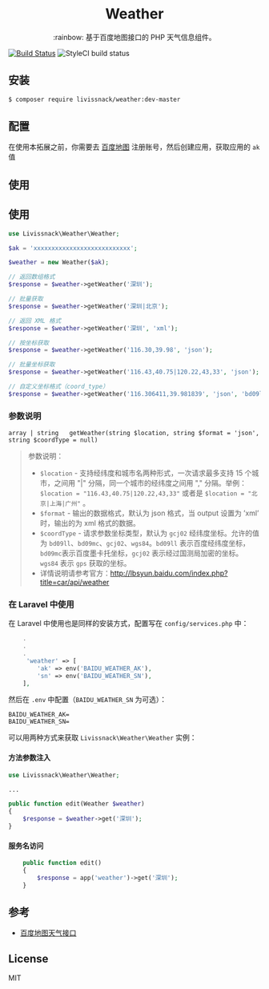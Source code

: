 
<h1 align="center">Weather</h1>

<p align="center">:rainbow: 基于百度地图接口的 PHP 天气信息组件。</p>

[![Build Status](https://travis-ci.org/livissnack/weather.svg?branch=master)](https://travis-ci.org/Livissnack/weather) 
![StyleCI build status](https://github.styleci.io/repos/144818004/shield)  

## 安装

```sh
$ composer require livissnack/weather:dev-master
```

## 配置

在使用本拓展之前，你需要去 [百度地图](http://lbsyun.baidu.com/index.php?title=car/api/weather) 注册账号，然后创建应用，获取应用的 `ak` 值

## 使用
## 使用

```php
use Livissnack\Weather\Weather;

$ak = 'xxxxxxxxxxxxxxxxxxxxxxxxxxx';

$weather = new Weather($ak);

// 返回数组格式
$response = $weather->getWeather('深圳');

// 批量获取
$response = $weather->getWeather('深圳|北京');

// 返回 XML 格式
$response = $weather->getWeather('深圳', 'xml');

// 按坐标获取
$response = $weather->getWeather('116.30,39.98', 'json');

// 批量坐标获取
$response = $weather->getWeather('116.43,40.75|120.22,43,33', 'json');

// 自定义坐标格式（coord_type）
$response = $weather->getWeather('116.306411,39.981839', 'json', 'bd09ll');
```

### 参数说明

```
array | string   getWeather(string $location, string $format = 'json', string $coordType = null)
```

> 参数说明：
> - `$location` - 支持经纬度和城市名两种形式，一次请求最多支持 15 个城市，之间用 "|" 分隔，同一个城市的经纬度之间用 "," 分隔。举例：`$location = "116.43,40.75|120.22,43,33"` 或者是 `$location = "北京|上海|广州"` 。
> - `$format`  - 输出的数据格式，默认为 json 格式，当 output 设置为 ’xml’ 时，输出的为 xml 格式的数据。
> - `$coordType` - 请求参数坐标类型，默认为 `gcj02` 经纬度坐标。允许的值为 `bd09ll`、`bd09mc`、`gcj02`、`wgs84`。`bd09ll` 表示百度经纬度坐标，`bd09mc`表示百度墨卡托坐标，`gcj02` 表示经过国测局加密的坐标。`wgs84` 表示 `gps` 获取的坐标。
> - 详情说明请参考官方：http://lbsyun.baidu.com/index.php?title=car/api/weather

### 在 Laravel 中使用

在 Laravel 中使用也是同样的安装方式，配置写在 `config/services.php` 中：

```php
	.
	.
	.
	 'weather' => [
        'ak' => env('BAIDU_WEATHER_AK'),
        'sn' => env('BAIDU_WEATHER_SN'), 
    ],
```

然后在 `.env` 中配置（`BAIDU_WEATHER_SN` 为可选）：

```env
BAIDU_WEATHER_AK=
BAIDU_WEATHER_SN=
```

可以用两种方式来获取 `Livissnack\Weather\Weather` 实例：

#### 方法参数注入

```php
use Livissnack\Weather\Weather;

...

public function edit(Weather $weather) 
{
    $response = $weather->get('深圳');
}
```

#### 服务名访问

```php
	public function edit() 
	{
		$response = app('weather')->get('深圳');
	}

```

## 参考

- [百度地图天气接口](http://lbsyun.baidu.com/index.php?title=car/api/weather)

## License

MIT
